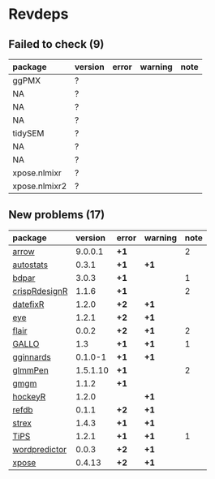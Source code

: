 # Revdeps

## Failed to check (9)

|package       |version |error |warning |note |
|:-------------|:-------|:-----|:-------|:----|
|ggPMX         |?       |      |        |     |
|NA            |?       |      |        |     |
|NA            |?       |      |        |     |
|NA            |?       |      |        |     |
|tidySEM       |?       |      |        |     |
|NA            |?       |      |        |     |
|NA            |?       |      |        |     |
|xpose.nlmixr  |?       |      |        |     |
|xpose.nlmixr2 |?       |      |        |     |

## New problems (17)

|package       |version  |error  |warning |note |
|:-------------|:--------|:------|:-------|:----|
|[arrow](problems.md#arrow)|9.0.0.1  |__+1__ |        |2    |
|[autostats](problems.md#autostats)|0.3.1    |__+1__ |__+1__  |     |
|[bdpar](problems.md#bdpar)|3.0.3    |__+1__ |        |1    |
|[crispRdesignR](problems.md#crisprdesignr)|1.1.6    |__+1__ |        |2    |
|[datefixR](problems.md#datefixr)|1.2.0    |__+2__ |__+1__  |     |
|[eye](problems.md#eye)|1.2.1    |__+2__ |__+1__  |     |
|[flair](problems.md#flair)|0.0.2    |__+2__ |__+1__  |2    |
|[GALLO](problems.md#gallo)|1.3      |__+1__ |__+1__  |1    |
|[gginnards](problems.md#gginnards)|0.1.0-1  |__+1__ |__+1__  |     |
|[glmmPen](problems.md#glmmpen)|1.5.1.10 |__+1__ |        |2    |
|[gmgm](problems.md#gmgm)|1.1.2    |__+1__ |        |     |
|[hockeyR](problems.md#hockeyr)|1.2.0    |       |__+1__  |     |
|[refdb](problems.md#refdb)|0.1.1    |__+2__ |__+1__  |     |
|[strex](problems.md#strex)|1.4.3    |__+1__ |__+1__  |     |
|[TiPS](problems.md#tips)|1.2.1    |__+1__ |__+1__  |1    |
|[wordpredictor](problems.md#wordpredictor)|0.0.3    |__+2__ |__+1__  |     |
|[xpose](problems.md#xpose)|0.4.13   |__+2__ |__+1__  |     |

